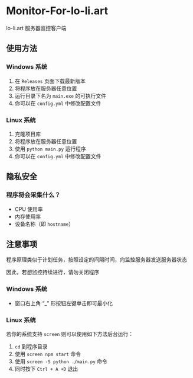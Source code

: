 # Monitor-For-lo-li.art
 lo-li.art 服务器监控客户端

## 使用方法

###  Windows 系统
1. 在 `Releases` 页面下载最新版本
2. 将程序放在服务器任意位置
3. 运行目录下名为 `main.exe` 的可执行文件
4. 你可以在 `config.yml` 中修改配置文件

### Linux 系统
1. 克隆项目库
2. 将程序放在服务器任意位置
3. 使用 `python main.py` 运行程序
4. 你可以在 `config.yml` 中修改配置文件

## 隐私安全
### 程序将会采集什么？
* CPU 使用率
* 内存使用率
* 设备名称（即 `hostname`）

## 注意事项
程序原理类似于计划任务，按照设定的间隔时间，向监控服务器发送服务器状态

因此，若想监控持续进行，请勿关闭程序

### Windows 系统
* 窗口右上角 “_” 形按钮左键单击即可最小化

### Linux 系统
若你的系统支持 `screen` 则可以使用如下方法后台运行：
1. `cd` 到程序目录
2. 使用 `screen npm start` 命令
3. 使用 `screen -S python ./main.py` 命令
4. 同时按下 `Ctrl + A +D` 退出
